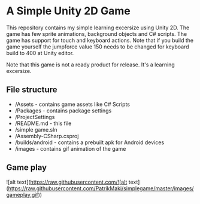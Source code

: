 A Simple Unity 2D Game
======================

This repository contains my simple learning excersize using Unity 2D.
The game has few sprite animations, background objects and C# scripts.
The game has support for touch and keyboard actions.
Note that if you build the game yourself the jumpforce value 150 needs to be changed for keyboard build to 400 at Unity editor.

Note that this game is not a ready product for release. It's a learning excersize.

File structure
--------------
- /Assets - contains game assets like C# Scripts
- /Packages - contains package settings
- /ProjectSettings
- /README.md - this file
- /simple game.sln
- /Assembly-CSharp.csproj
- /builds/android - contains a prebuilt apk for Android devices
- /images - contains gif animation of the game

Game play
---------
![alt text](https://raw.githubusercontent.com/![alt text](https://raw.githubusercontent.com/PatrikMaki/simplegame/master/images/gameplay.gif))
